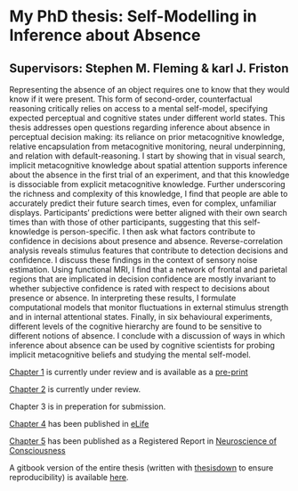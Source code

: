 # My PhD thesis: Self-Modelling in Inference about Absence
## Supervisors: Stephen M. Fleming & karl J. Friston

Representing the absence of an object requires one to know that they would know if it were present. This form of second-order, counterfactual reasoning critically relies on access to a mental self-model, specifying expected perceptual and cognitive states under different world states. This thesis addresses open questions regarding inference about absence in perceptual decision making: its reliance on prior metacognitive knowledge, relative encapsulation from metacognitive monitoring, neural underpinning, and relation with default-reasoning. I start by showing that in visual search, implicit metacognitive knowledge about spatial attention supports inference about the absence in the first trial of an experiment, and that this knowledge is dissociable from explicit metacognitive knowledge.  Further underscoring the richness and complexity of this knowledge, I find that people are able to accurately predict their future search times, even for complex, unfamiliar displays. Participants’ predictions were better aligned with their own search times than with those of other participants, suggesting that this self-knowledge is person-specific. I then ask what factors contribute to confidence in decisions about presence and absence. Reverse-correlation analysis reveals stimulus features that contribute to detection decisions and confidence. I discuss these findings in the context of sensory noise estimation. Using functional MRI, I find that a network of frontal and parietal regions that are implicated in decision confidence are mostly invariant to whether subjective confidence is rated with respect to decisions about presence or absence. In interpreting these results, I formulate computational models that monitor fluctuations in external stimulus strength and in internal attentional states. Finally, in six behavioural experiments, different levels of the cognitive hierarchy are found to be sensitive to different notions of absence. I conclude with a discussion of ways in which inference about absence can be used by cognitive scientists for probing implicit metacognitive beliefs and studying the mental self-model.

[Chapter 1](github.com/matanmazor/termination) is currently under review and is available as a [pre-print](https://psyarxiv.com/kfzvx/)

[Chapter 2](github.com/matanmazor/metaVisualSearch) is currently under review.

Chapter 3 is in preperation for submission.

[Chapter 4](github.com/matanmazor/detectionVsDiscrimination_fMRI) has been published in [eLife](https://elifesciences.org/articles/53900)

[Chapter 5](github.com/matanmazor/asymmetry) has been published as a Registered Report in [Neuroscience of Consciousness](https://academic.oup.com/nc/article/2021/1/niab025/6401197)


A gitbook version of the entire thesis (written with [thesisdown](https://github.com/ismayc/thesisdown) to ensure reproducibility) is available [here](matanmazor.github.io/thesis).
